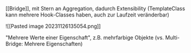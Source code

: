[[Bridge]], mit Stern an Aggregation, dadurch Extensibility (TemplateClass kann mehrere Hook-Classes haben, auch zur Laufzeit veränderbar)

![[Pasted image 20231126135054.png]]

"Mehrere Werte einer Eigenschaft", z.B. mehrfarbige Objekte (vs. Multi-Bridge: Mehrere Eigenschaften)